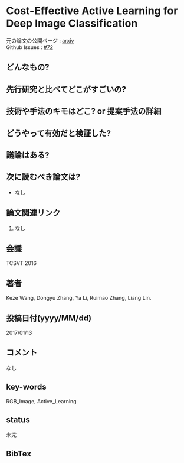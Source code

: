 # Cost-Effective Active Learning for Deep Image Classification

元の論文の公開ページ : [arxiv](https://arxiv.org/abs/1701.03551)  
Github Issues : [#72](https://github.com/Obarads/obarads.github.io/issues/72)

## どんなもの?

## 先行研究と比べてどこがすごいの?

## 技術や手法のキモはどこ? or 提案手法の詳細

## どうやって有効だと検証した?

## 議論はある?

## 次に読むべき論文は?
- なし

## 論文関連リンク
1. なし

## 会議
TCSVT 2016

## 著者
Keze Wang, Dongyu Zhang, Ya Li, Ruimao Zhang, Liang Lin.

## 投稿日付(yyyy/MM/dd)
2017/01/13

## コメント
なし

## key-words
RGB_Image, Active_Learning

## status
未完

## BibTex
